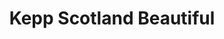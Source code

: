 ---
layout: link
link_url: https://www.keepscotlandbeautiful.org
title: Kepp Scotland Beautiful
source: Kepp Scotland Beautiful
card: 
petal: 
task: Get Climate Literate training
---